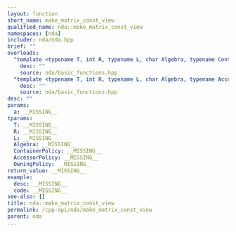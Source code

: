 ```yaml
---
layout: function
short_name: make_matrix_const_view
qualified_name: nda::make_matrix_const_view
namespaces: [nda]
includer: nda/nda.hpp
brief: ""
overloads:
  "template <typename T, int R, typename L, char Algebra, typename ContainerPolicy>\nmatrix_view<const T, L> make_matrix_const_view(const basic_array<T, R, L, Algebra, ContainerPolicy> & a)":
    desc: ""
    source: nda/basic_functions.hpp
  "template <typename T, int R, typename L, char Algebra, typename AccessorPolicy, typename OwningPolicy>\nmatrix_view<const T, L> make_matrix_const_view(const basic_array_view<T, R, L, Algebra, AccessorPolicy, OwningPolicy> & a)":
    desc: ""
    source: nda/basic_functions.hpp
desc: ""
params:
  a: __MISSING__
tparams:
  T: __MISSING__
  R: __MISSING__
  L: __MISSING__
  Algebra: __MISSING__
  ContainerPolicy: __MISSING__
  AccessorPolicy: __MISSING__
  OwningPolicy: __MISSING__
return_value: __MISSING__
example:
  desc: __MISSING__
  code: __MISSING__
see-also: []
title: nda::make_matrix_const_view
permalink: /cpp-api/nda/make_matrix_const_view
parent: nda
...
```


